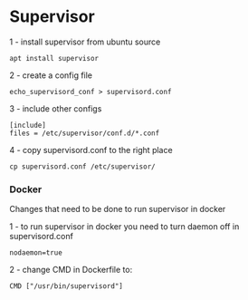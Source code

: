 # Supervisor

1 - install supervisor from ubuntu source

```apt install supervisor```

2 - create a config file

```echo_supervisord_conf > supervisord.conf```

3 - include other configs

```
[include]
files = /etc/supervisor/conf.d/*.conf
```

4 - copy supervisord.conf to the right place

```cp supervisord.conf /etc/supervisor/```

### Docker

Changes that need to be done to run supervisor in docker

1 - to run supervisor in docker you need to turn daemon off in supervisord.conf

```nodaemon=true```

2 - change CMD in Dockerfile to:

```CMD ["/usr/bin/supervisord"]```